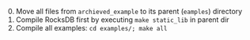 0. Move all files from `archieved_example` to its parent (`eamples`) directory
1. Compile RocksDB first by executing `make static_lib` in parent dir
2. Compile all examples: `cd examples/; make all`
